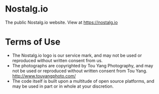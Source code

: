 # Nostalg.io

The public Nostalg.io website. View at https://nostalg.io

# Terms of Use

- The Nostalg.io logo is our service mark, and may not be used or reproduced without written consent from us.
- The photographs are copyrighted by Tou Yang Photography, and may not be used or reproduced without written consent from Tou Yang. http://www.touyangphoto.com/
- The code itself is built upon a multitude of open source platforms, and may be used in part or in whole at your discretion.
